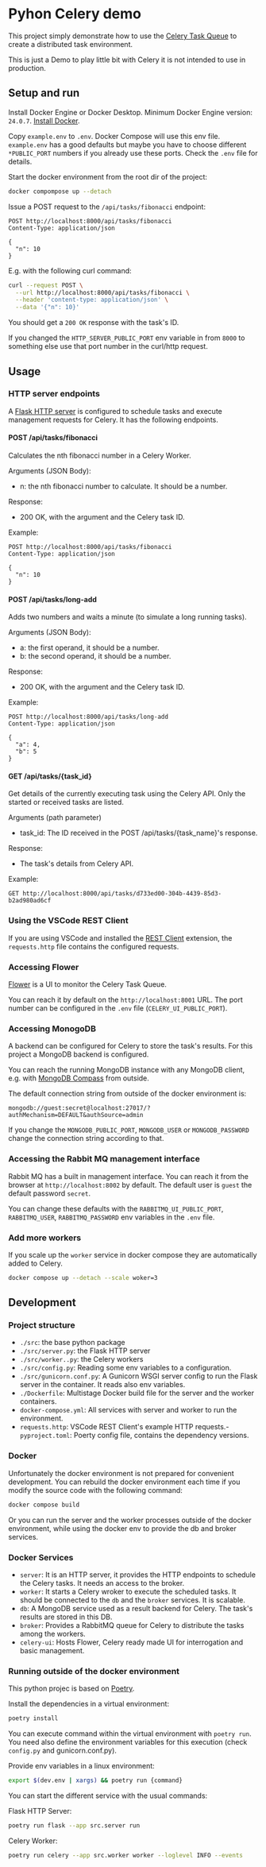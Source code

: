 # Pyhon Celery demo

This project simply demonstrate how to use the [Celery Task Queue](https://docs.celeryq.dev/en/stable/getting-started/introduction.html) to create a distributed task environment.

This is just a Demo to play little bit with Celery it is not intended to use in production.

## Setup and run

Install Docker Engine or Docker Desktop. Minimum Docker Engine version: `24.0.7`. [Install Docker](https://docs.docker.com/engine/install/).

Copy `example.env` to `.env`. Docker Compose will use this env file. `example.env` has a good defaults but maybe you have to choose different `*PUBLIC_PORT` numbers if you already use these ports. Check the `.env` file for details.

Start the docker environment from the root dir of the project:

```bash
docker compompose up --detach
```

Issue a POST request to the `/api/tasks/fibonacci` endpoint:

```http
POST http://localhost:8000/api/tasks/fibonacci
Content-Type: application/json

{
  "n": 10
}
```

E.g. with the following curl command:

```bash
curl --request POST \
  --url http://localhost:8000/api/tasks/fibonacci \
  --header 'content-type: application/json' \
  --data '{"n": 10}'
```

You should get a `200 OK` response with the task's ID.

If you changed the `HTTP_SERVER_PUBLIC_PORT` env variable in from `8000` to something else use that port number in the curl/http request.

## Usage

### HTTP server endpoints

A [Flask HTTP server](https://flask.palletsprojects.com/en/3.0.x/) is configured to schedule tasks and execute management requests for Celery. It has the following endpoints.

#### POST /api/tasks/fibonacci

Calculates the nth fibonacci number in a Celery Worker. 

Arguments (JSON Body): 
- n: the nth fibonacci number to calculate. It should be a number.

Response:
- 200 OK, with the argument and the Celery task ID.

Example: 

```http
POST http://localhost:8000/api/tasks/fibonacci
Content-Type: application/json

{
  "n": 10
}
```

#### POST /api/tasks/long-add

Adds two numbers and waits a minute (to simulate a long running tasks).

Arguments (JSON Body):
- a: the first operand, it should be a number.
- b: the second operand, it should be a number.

Response:
- 200 OK, with the argument and the Celery task ID.

Example: 

```http
POST http://localhost:8000/api/tasks/long-add
Content-Type: application/json

{
  "a": 4,
  "b": 5
}
```

#### GET /api/tasks/{task_id}

Get details of the currently executing task using the Celery API. Only the started or received tasks are listed.

Arguments (path parameter)
- task_id: The ID received in the POST /api/tasks/{task_name}'s response.

Response:
- The task's details from Celery API.

Example:
```http
GET http://localhost:8000/api/tasks/d733ed00-304b-4439-85d3-b2ad980ad6cf
```

### Using the VSCode REST Client

If you are using VSCode and installed the [REST Client](https://marketplace.visualstudio.com/items?itemName=humao.rest-client) extension, the `requests.http` file contains the configured requests.

### Accessing Flower

[Flower](https://flower.readthedocs.io/en/latest/) is a UI to monitor the Celery Task Queue.

You can reach it by default on the `http://localhost:8001` URL. The port number can be configured in the `.env` file (`CELERY_UI_PUBLIC_PORT`).

### Accessing MonogoDB

A backend can be configured for Celery to store the task's results. For this project a MongoDB backend is configured.

You can reach the running MongoDB instance with any MongoDB client, e.g. with [MongoDB Compass](https://www.mongodb.com/products/tools/compass) from outside.

The default connection string from outside of the docker environment is: 

```
mongodb://guest:secret@localhost:27017/?authMechanism=DEFAULT&authSource=admin
```

If you change the `MONGODB_PUBLIC_PORT`, `MONGODB_USER` or `MONGODB_PASSWORD` change the connection string according to that.

### Accessing the Rabbit MQ management interface

Rabbit MQ has a built in management interface. You can reach it from the browser at `http://localhost:8002` by default. The default user is `guest` the default password `secret`.

You can change these defaults with the `RABBITMQ_UI_PUBLIC_PORT`, `RABBITMQ_USER`, `RABBITMQ_PASSWORD` env variables in the `.env` file.  

### Add more workers

If you scale up the `worker` service in docker compose they are automatically added to Celery.

```bash
docker compose up --detach --scale woker=3
```

## Development

### Project structure

- `./src`: the base python package
- `./src/server.py`: the Flask HTTP server
- `./src/worker..py`: the Celery workers
- `./src/config.py`: Reading some env variables to a configuration.
- `./src/gunicorn.conf.py`: A Gunicorn WSGI server config to run the Flask server in the container. It reads also env variables.
- `./Dockerfile`: Multistage Docker build file for the server and the worker containers.
- `docker-compose.yml`: All services with server and worker to run the environment.
- `requests.http`: VSCode REST Client's example HTTP requests.- `pyproject.toml`: Poerty config file, contains the dependency versions.

### Docker

Unfortunately the docker environment is not prepared for convenient development. You can rebuild the docker environment each time if you modify the source code with the following command:

```bash
docker compose build
```

Or you can run the server and the worker processes outside of the docker environment, while using the docker env to provide the db and broker services.

### Docker Services

- `server`: It is an HTTP server, it provides the HTTP endpoints to schedule the Celery tasks. It needs an access to the broker.
- `worker`: It starts a Celery wroker to execute the scheduled tasks. It should be connected to the `db` and the `broker` services. It is scalable.
- `db`: A MongoDB service used as a result backend for Celery. The task's results are stored in this DB.
- `broker`: Provides a RabbitMQ queue for Celery to distribute the tasks among the workers.
- `celery-ui`: Hosts Flower, Celery ready made UI for interrogation and basic management.

### Running outside of the docker environment

This python projec is based on [Poetry](https://python-poetry.org/).

Install the dependencies in a virtual environment:

```bash
poetry install
```

You can execute command within the virtual environment with `poetry run`. You need also define the environment variables for this execution (check `config.py` and gunicorn.conf.py).

Provide env variables in a linux environment:

```bash
export $(dev.env | xargs) && poetry run {command}
```

You can start the different service with the usual commands:

Flask HTTP Server:

```bash
poetry run flask --app src.server run
```

Celery Worker:

```bash
poetry run celery --app src.worker worker --loglevel INFO --events
```




